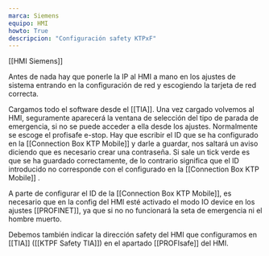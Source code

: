 ```yaml
---
marca: Siemens
equipo: HMI
howto: True
descripcion: "Configuración safety KTPxF"
---
```

[[HMI Siemens]]

Antes de nada hay que ponerle la IP al HMI a mano en los ajustes de sistema entrando en la configuración de red y escogiendo la tarjeta de red correcta.

Cargamos todo el software desde el [[TIA]].
Una vez cargado volvemos al HMI, seguramente aparecerá la ventana de selección del tipo de parada de emergencia, si no se puede acceder a ella desde los ajustes. 
Normalmente se escoge el profisafe e-stop. Hay que escribir el ID que se ha configurado en la [[Connection Box KTP Mobile]] y darle a guardar, nos saltará un aviso diciendo que es necesario crear una contraseña. Si sale un tick verde es que se ha guardado correctamente, de lo contrario significa que el ID introducido no corresponde con el configurado en la [[Connection Box KTP Mobile]] .

A parte de configurar el ID de la [[Connection Box KTP Mobile]], es necesario que en la config del HMI esté activado el modo IO device en los ajustes [[PROFINET]], ya que si no no funcionará la seta de emergencia ni el hombre muerto.

Debemos también indicar la dirección safety del HMI que configuramos en [[TIA]]  ([[KTPF Safety TIA]]) en el apartado [[PROFIsafe]] del HMI.




